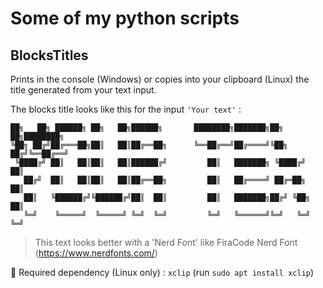 # Some of my python scripts

## BlocksTitles

Prints in the console (Windows) or copies into your clipboard (Linux)
the title generated from your text input.

The blocks title looks like this for the input `'Your text'` :

```text
██╗   ██╗ ██████╗ ██╗   ██╗██████╗       ████████╗███████╗██╗   ██╗████████╗
╚██╗ ██╔╝██╔═══██╗██║   ██║██╔══██╗      ╚══██╔══╝██╔════╝╚██╗ ██╔╝╚══██╔══╝
 ╚████╔╝ ██║   ██║██║   ██║██████╔╝         ██║   ███████╗ ╚████╔╝    ██║   
   ██╔╝  ██║   ██║██║   ██║██╔══██╗         ██║   ██╔════╝ ██╔═██╗    ██║   
   ██║   ╚██████╔╝╚██████╔╝██║  ██║         ██║   ███████╗██╔╝ ╚██╗   ██║   
   ╚═╝    ╚═════╝  ╚═════╝ ╚═╝  ╚═╝         ╚═╝   ╚══════╝╚═╝   ╚═╝   ╚═╝
```

> This text looks better with a 'Nerd Font' like FiraCode Nerd Font (https://www.nerdfonts.com/)

🎴 Required dependency (Linux only) : `xclip` (run `sudo apt install xclip`)
